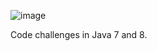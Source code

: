 ![image](https://github.com/grandpaCanCode/reimagined-disco/assets/128002915/ef958bfd-f75d-460d-a3a3-bb87f9edc161)

Code challenges in Java 7 and 8.
